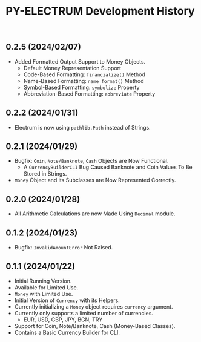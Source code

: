 # PY-ELECTRUM Development History

<br>

## 0.2.5 (2024/02/07)

- Added Formatted Output Support to Money Objects.
    - Default Money Representation Support
    - Code-Based Formatting: `financialize()` Method
    - Name-Based Formatting: `name_format()` Method
    - Symbol-Based Formatting: `symbolize` Property
    - Abbreviation-Based Formatting: `abbreviate` Property

## 0.2.2 (2024/01/31)

- Electrum is now using `pathlib.Path` instead of Strings.

## 0.2.1 (2024/01/29)

- Bugfix: `Coin`, `Note/Banknote`, `Cash` Objects are Now Functional.
    - A `CurrencyBuilderCLI` Bug Caused Banknote and Coin Values To Be Stored in Strings.
- `Money` Object and its Subclasses are Now Represented Correctly.

## 0.2.0 (2024/01/28)

- All Arithmetic Calculations are now Made Using `Decimal` module.

## 0.1.2 (2024/01/23)

- Bugfix: `InvalidAmountError` Not Raised.

## 0.1.1 (2024/01/22)

- Initial Running Version.
- Available for Limited Use.
- `Money` with Limited Use.
- Initial Version of `Currency` with its Helpers.
- Currently initializing a `Money` object requires `currency` argument.
- Currently only supports a limited number of currencies.
    - EUR, USD, GBP, JPY, BGN, TRY
- Support for Coin, Note/Banknote, Cash (Money-Based Classes).
- Contains a Basic Currency Builder for CLI.
